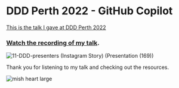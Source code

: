 # DDD Perth 2022 - GitHub Copilot

[This is the talk I gave at DDD Perth 2022](https://dddperth.com/agenda)

### [Watch the recording of my talk](https://www.youtube.com/watch?v=xJmgQkuAAEs&ab_channel=DDDPerth).

![11-DDD-presenters (Instagram Story) (Presentation (169))](https://user-images.githubusercontent.com/36594527/203935381-11bddfda-af78-410a-8d24-e79c23028d74.png)

Thank you for listening to my talk and checking out the resources.

![mish heart large](https://user-images.githubusercontent.com/36594527/195619762-82827b2e-bfdd-49b6-b8df-5b9e15f4f044.png)
